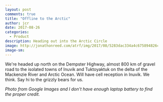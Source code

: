 ```yaml
---
layout: post
comments: true
title: "Offline to the Arctic"
author: jcr
date: 2017-08-26
categories:
  - Product
description: Heading out into the Arctic Circle
image: http://jonathonreed.com/atrf/img/2017/08/5283dac334a4c675894826cd8576a72f.jpg
image-sm:
---
```


We're headed up north on the Dempster Highway, almost 800 km of gravel road to the isolated towns of Inuvik and Tuktoyaktuk on the delta of the Mackenzie River and Arctic Ocean. Will have cell reception in Inuvik. We think. Say hi to the grizzly bears for us.

<i>Photo from Google Images and I don't have enough laptop battery to find the proper credit.</i>